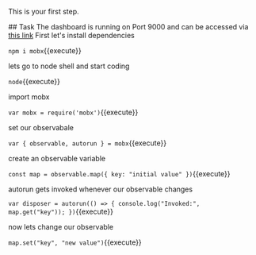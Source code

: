 This is your first step.

## Task
The dashboard is running on Port 9000 and can be accessed via [this link](https://[[HOST_SUBDOMAIN]]-9000-[[KATACODA_HOST]].environments.katacoda.com)
First let's install dependencies

`npm i mobx`{{execute}}

lets go to node shell and start coding

`node`{{execute}}

import mobx

`var mobx = require('mobx')`{{execute}}

set our observabale

`var { observable, autorun } = mobx`{{execute}}

create an observable variable

`const map = observable.map({ key: "initial value" })`{{execute}}

autorun gets invoked whenever our observable changes

`var disposer = autorun(() => {
  console.log("Invoked:", map.get("key"));
})`{{execute}}

now lets change our observable

`map.set("key", "new value")`{{execute}}

